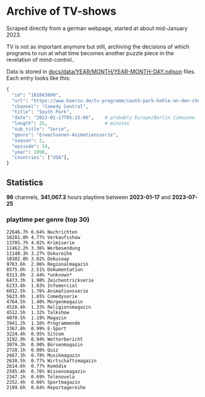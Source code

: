 # Archive of TV-shows

Scraped directly from a german webpage, started at about mid-January 2023.

TV is not as important anymore but still, archiving the decisions of which programs to run at what time
becomes another puzzle piece in the revelation of mind-control.. 

Data is stored in [docs/data/YEAR/MONTH/YEAR-MONTH-DAY.ndjson](docs/data/) files. 
Each entry looks like this:

```python
{
  "id": "181043890", 
  "url": "https://www.hoerzu.de/tv-programm/south-park-kohle-an-den-chefkoch/bid_181043890/", 
  "channel": "Comedy Central", 
  "title": "South Park", 
  "date": "2023-01-17T05:15:00",    # probably Europe/Berlin timezone 
  "length": 25,                     # minutes 
  "sub_title": "Serie", 
  "genre": "Erwachsenen-Animationsserie", 
  "season": 2, 
  "episode": 14, 
  "year": 1998, 
  "countries": ["USA"],
}
```

## Statistics

**96** channels, **341,067.3** hours playtime between **2023-01-17** and **2023-07-25**


### playtime per genre (top 30)

    22646.7h 6.64% Nachrichten
    16281.0h 4.77% Verkaufsshow
    13705.7h 4.02% Krimiserie
    11462.2h 3.36% Werbesendung
    11140.3h 3.27% Dokureihe
    10302.0h 3.02% Dokusoap
    9763.6h  2.86% Regionalmagazin
    8575.0h  2.51% Dokumentation
    8313.0h  2.44% *unknown*
    6473.3h  1.90% Zeichentrickserie
    6233.8h  1.83% Infomercial
    6012.5h  1.76% Animationsserie
    5623.0h  1.65% Comedyserie
    4764.5h  1.40% Morgenmagazin
    4528.4h  1.33% Religionsmagazin
    4512.5h  1.32% Talkshow
    4070.5h  1.19% Magazin
    3941.2h  1.16% Programmende
    3367.8h  0.99% E-Sport
    3224.4h  0.95% Sitcom
    3192.9h  0.94% Wetterbericht
    3079.3h  0.90% Börsenmagazin
    2728.1h  0.80% Quiz
    2667.3h  0.78% Musikmagazin
    2630.5h  0.77% Wirtschaftsmagazin
    2614.6h  0.77% Komödie
    2595.4h  0.76% Wissensmagazin
    2347.1h  0.69% Telenovela
    2252.4h  0.66% Sportmagazin
    2199.6h  0.64% Reportagereihe
